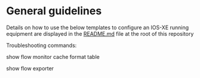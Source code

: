 # General guidelines
Details on how to use the below templates to configure an IOS-XE running equipment are displayed in the [README.md](https://github.com/kentik/config-snippets/blob/master/README.md) file at the root of this repository

Troubleshooting commands:

show flow monitor <KENTIK-MONITOR> cache format table

show flow exporter
